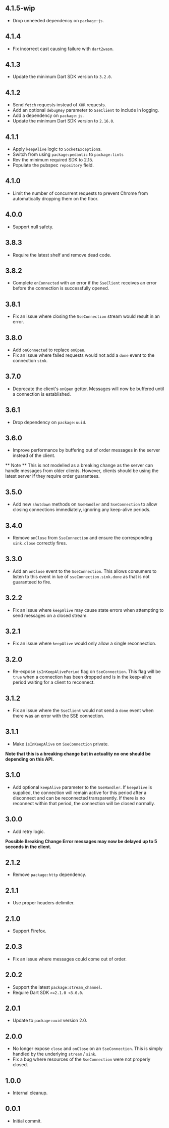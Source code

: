 ## 4.1.5-wip

- Drop unneeded dependency on `package:js`.

## 4.1.4

- Fix incorrect cast causing failure with `dart2wasm`.

## 4.1.3

- Update the minimum Dart SDK version to `3.2.0`.

## 4.1.2

- Send `fetch` requests instead of `XHR` requests.
- Add an optional `debugKey` parameter to `SseClient` to include in logging.
- Add a dependency on `package:js`.
- Update the minimum Dart SDK version to `2.16.0`.

## 4.1.1

- Apply `keepAlive` logic to `SocketException`s.
- Switch from using `package:pedantic` to `package:lints`
- Rev the minimum required SDK to 2.15.
- Populate the pubspec `repository` field.

## 4.1.0

- Limit the number of concurrent requests to prevent Chrome from automatically
  dropping them on the floor.

## 4.0.0

- Support null safety.

## 3.8.3

- Require the latest shelf and remove dead code.

## 3.8.2

- Complete `onConnected` with an error if the `SseClient` receives an error
  before the connection is successfully opened.

## 3.8.1

- Fix an issue where closing the `SseConnection` stream would result in an
  error.

## 3.8.0

- Add `onConnected` to replace `onOpen`.
- Fix an issue where failed requests would not add a `done` event to the
  connection `sink`.

## 3.7.0

- Deprecate the client's `onOpen` getter. Messages will now be buffered until a
  connection is established.

## 3.6.1

- Drop dependency on `package:uuid`.

## 3.6.0

- Improve performance by buffering out of order messages in the server instead
  of the client.

\*\* Note \*\* This is not modelled as a breaking change as the server can
handle messages from older clients. However, clients should be using the latest
server if they require order guarantees.

## 3.5.0

- Add new `shutdown` methods on `SseHandler` and `SseConnection` to allow
  closing connections immediately, ignoring any keep-alive periods.

## 3.4.0

- Remove `onClose` from `SseConnection` and ensure the corresponding
  `sink.close` correctly fires.

## 3.3.0

- Add an `onClose` event to the `SseConnection`. This allows consumers to listen
  to this event in lue of `sseConnection.sink.done` as that is not guaranteed to
  fire.

## 3.2.2

- Fix an issue where `keepAlive` may cause state errors when attempting to send
  messages on a closed stream.

## 3.2.1

- Fix an issue where `keepAlive` would only allow a single reconnection.

## 3.2.0

- Re-expose `isInKeepAlivePeriod` flag on `SseConnection`. This flag will be
  `true` when a connection has been dropped and is in the keep-alive period
  waiting for a client to reconnect.

## 3.1.2

- Fix an issue where the `SseClient` would not send a `done` event when there
  was an error with the SSE connection.

## 3.1.1

- Make `isInKeepAlive` on `SseConnection` private.

**Note that this is a breaking change but in actuality no one should be
depending on this API.**

## 3.1.0

- Add optional `keepAlive` parameter to the `SseHandler`. If `keepAlive` is
  supplied, the connection will remain active for this period after a disconnect
  and can be reconnected transparently. If there is no reconnect within that
  period, the connection will be closed normally.

## 3.0.0

- Add retry logic.

**Possible Breaking Change Error messages may now be delayed up to 5 seconds in
the client.**

## 2.1.2

- Remove `package:http` dependency.

## 2.1.1

- Use proper headers delimiter.

## 2.1.0

- Support Firefox.

## 2.0.3

- Fix an issue where messages could come out of order.

## 2.0.2

- Support the latest `package:stream_channel`.
- Require Dart SDK `>=2.1.0 <3.0.0`.

## 2.0.1

- Update to `package:uuid` version 2.0.

## 2.0.0

- No longer expose `close` and `onClose` on an `SseConnection`. This is simply
  handled by the underlying `stream` / `sink`.
- Fix a bug where resources of the `SseConnection` were not properly closed.

## 1.0.0

- Internal cleanup.

## 0.0.1

- Initial commit.

